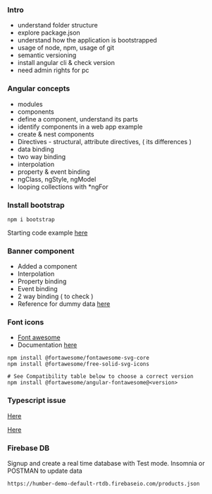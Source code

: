### Intro 

- understand folder structure
- explore package.json
- understand how the application is bootstrapped
- usage of node, npm, usage of git 
- semantic versioning
- install angular cli & check version
- need admin rights for pc

### Angular concepts 

- modules 
- components
- define a component, understand its parts
- identify components in a web app example
- create & nest components
- Directives - structural, attribute directives, ( its differences )
- data binding 
- two way binding 
- interpolation
- property & event binding
- ngClass, ngStyle, ngModel 
- looping collections with *ngFor
  
### Install bootstrap

`npm i bootstrap`

Starting code example [here](https://startbootstrap.com/previews/heroic-features)


### Banner component 

- Added a component
- Interpolation
- Property binding
- Event binding 
- 2 way binding ( to check )
- Reference for dummy data [here](https://dummyjson.com/products)

### Font icons

- [Font awesome](https://github.com/FortAwesome/angular-fontawesome)
- Documentation [here](https://www.npmjs.com/package/@fortawesome/angular-fontawesome)

```
npm install @fortawesome/fontawesome-svg-core
npm install @fortawesome/free-solid-svg-icons

# See Compatibility table below to choose a correct version
npm install @fortawesome/angular-fontawesome@<version>
```

### Typescript issue

[Here](https://stackoverflow.com/questions/63126067/class-is-using-angular-features-but-is-not-decorated-please-add-an-explicit-ang)

[Here](https://github.com/angular/vscode-ng-language-service/issues/1746)

### Firebase DB 

Signup and create a real time database with Test mode.
Insomnia or POSTMAN to update data

```
https://humber-demo-default-rtdb.firebaseio.com/products.json
```
